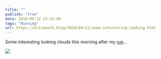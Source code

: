 ```yaml
---
title: ""
publish: "true"
date: 2018-09-12 13:33:49
tags: "Running"
url: https://ericmwalk.blog/2018/09/12/some-interesting-looking.html
---
```


Some interesting looking clouds this morning after my [run](https://www.strava.com/activities/1836622834)...

![](https://ericmwalk.blog/uploads/2022/e5f1bbe149.jpg)